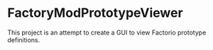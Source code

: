 # FactoryModPrototypeViewer

This project is an attempt to create a GUI to view Factorio prototype definitions.
